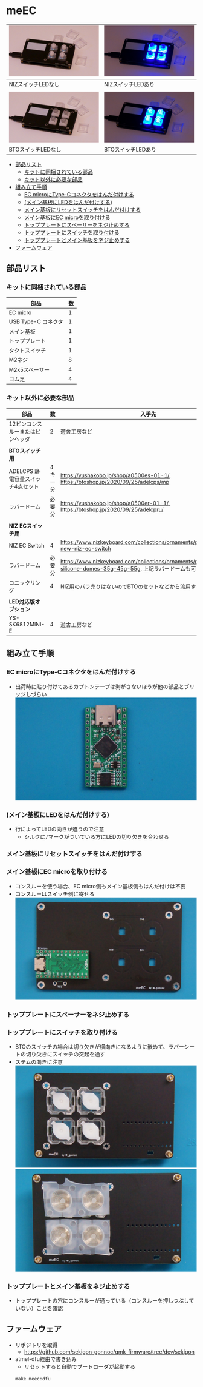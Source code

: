 # meEC

|![](img/niz0.jpg) |![](img/niz1.jpg) |
|-|-|
|NIZスイッチLEDなし|NIZスイッチLEDあり|
|||
|![](img/bto0.jpg) |![](img/bto1.jpg) |
|BTOスイッチLEDなし|BTOスイッチLEDあり|

- [部品リスト](#部品リスト)
  - [キットに同梱されている部品](#キットに同梱されている部品)
  - [キット以外に必要な部品](#キット以外に必要な部品)
- [組み立て手順](#組み立て手順)
  - [EC microにType-Cコネクタをはんだ付けする](#ec-microにtype-cコネクタをはんだ付けする)
  - [(メイン基板にLEDをはんだ付けする)](#メイン基板にledをはんだ付けする)
  - [メイン基板にリセットスイッチをはんだ付けする](#メイン基板にリセットスイッチをはんだ付けする)
  - [メイン基板にEC microを取り付ける](#メイン基板にec-microを取り付ける)
  - [トッププレートにスペーサーをネジ止めする](#トッププレートにスペーサーをネジ止めする)
  - [トッププレートにスイッチを取り付ける](#トッププレートにスイッチを取り付ける)
  - [トッププレートとメイン基板をネジ止めする](#トッププレートとメイン基板をネジ止めする)
- [ファームウェア](#ファームウェア)

## 部品リスト
### キットに同梱されている部品
|部品|数|
|-|-|
|EC micro|1|
|USB Type-C コネクタ|1|
|メイン基板|1|
|トッププレート|1|
|タクトスイッチ|1|
|M2ネジ|8|
|M2x5スペーサー|4|
|ゴム足|4|


### キット以外に必要な部品

|部品|数|入手先|
|-|-|-|
|12ピンコンスルーまたはピンヘッダ|2|遊舎工房など|
||||
|**BTOスイッチ用**|
|ADELCPS 静電容量スイッチ4点セット|4キー分|https://yushakobo.jp/shop/a0500es-01-1/, https://btoshop.jp/2020/09/25/adelcps/mp
|ラバードーム|必要分|https://yushakobo.jp/shop/a0500er-01-1/, https://btoshop.jp/2020/09/25/adelcpru/|
||||
|**NIZ ECスイッチ用**|
|NIZ EC Switch |4|https://www.nizkeyboard.com/collections/ornaments/products/2019-new-niz-ec-switch|
|ラバードーム|必要分|https://www.nizkeyboard.com/collections/ornaments/products/ec-silicone-domes-35g-45g-55g, 上記ラバードームも可|
|コニックリング|4|NIZ用のバラ売りはないのでBTOのセットなどから流用する|
||||
|**LED対応版オプション**|||
|YS-SK6812MINI-E|4|遊舎工房など|

## 組み立て手順
### EC microにType-Cコネクタをはんだ付けする
- 出荷時に貼り付けてあるカプトンテープは剥がさないほうが他の部品とブリッジしづらい
![](img/img2.JPG)

### (メイン基板にLEDをはんだ付けする)
- 行によってLEDの向きが違うので注意
  - シルクに`/`マークがついている方にLEDの切り欠きを合わせる

### メイン基板にリセットスイッチをはんだ付けする
### メイン基板にEC microを取り付ける
- コンスルーを使う場合、EC micro側もメイン基板側もはんだ付けは不要
- コンスルーはスイッチ側に寄せる
![](img/img7.JPG)

### トッププレートにスペーサーをネジ止めする
### トッププレートにスイッチを取り付ける
- BTOのスイッチの場合は切り欠きが横向きになるように嵌めて、ラバーシートの切り欠きにスイッチの突起を通す
- ステムの向きに注意
![](img/img5.JPG)
![](img/img6.JPG)
### トッププレートとメイン基板をネジ止めする
- トッププレートの穴にコンスルーが通っている（コンスルーを押しつぶしていない）ことを確認

## ファームウェア
- リポジトリを取得
  - https://github.com/sekigon-gonnoc/qmk_firmware/tree/dev/sekigon
- atmel-dfu経由で書き込み
  - リセットすると自動でブートローダが起動する
  ```
  make meec:dfu
  ```
